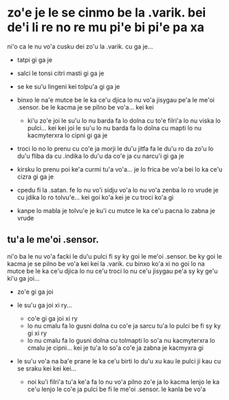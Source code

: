 zo'e je le se cinmo be la .varik. bei de'i li re no re mu pi'e bi pi'e pa xa
============================================================================

ni'o ca le nu vo'a cusku dei zo'u la .varik. cu ga je...

* tatpi gi ga je
* salci le tonsi citri masti gi ga je
* se ke su'u lingeni kei tolpu'a gi ga je
* binxo le na'e mutce be le ka ce'u djica lo nu vo'a jisygau pe'a le me'oi .sensor. be le kacma je se pilno be vo'a... kei kei

  * ki'u zo'e joi le su'u lo nu barda fa lo dolna cu to'e filri'a lo nu viska lo pulci... kei kei joi le su'u lo nu barda fa lo dolna cu mapti lo nu kacmyterxra lo cipni gi ga je

* troci lo no lo prenu cu co'e ja morji le du'u jitfa fa le du'u ro da zo'u lo du'u fliba da cu .indika lo du'u da co'e ja cu narcu'i gi ga je
* kirsku lo prenu poi ke'a curmi tu'a vo'a... je lo frica be vo'a bei lo ka ce'u cizra gi ga je
* cpedu fi la .satan. fe lo nu vo'i sidju vo'a lo nu vo'a zenba lo ro vrude je cu jdika lo ro tolvu'e... kei goi ko'a kei je cu troci ko'a gi
* kanpe lo mabla je tolvu'e je ku'i cu mutce le ka ce'u pacna lo zabna je vrude

## tu'a le me'oi .sensor.
ni'o ba le nu vo'a facki le du'u pulci fi sy ky goi le me'oi .sensor. be ky goi le kacma je se pilno be vo'a kei kei la .varik. cu binxo ko'a xi no goi lo na mutce be le ka ce'u djica lo nu ce'u troci lo nu ce'u jisygau pe'a sy ky ge'u ki'u ga joi...

* zo'e gi ga joi
* le su'u ga joi xi ry...

  * co'e gi ga joi xi ry
  * lo nu cmalu fa lo gusni dolna cu co'e ja sarcu tu'a lo pulci be fi sy ky gi xi ry
  * lo nu cmalu fa lo gusni dolna cu tolmapti lo so'a nu kacmyterxra lo cmalu je cipni... kei je tu'a lo so'a co'e ja zabna je kacmyxra gi

* le su'u vo'a na ba'e prane le ka ce'u birti lo du'u xu kau le pulci ji kau cu se sraku kei kei kei...

  * noi ku'i filri'a tu'a ke'a fa lo nu vo'a pilno zo'e ja lo kacma lenjo le ka ce'u lenjo le co'e ja pulci be fi le me'oi .sensor. le kanla be vo'a
